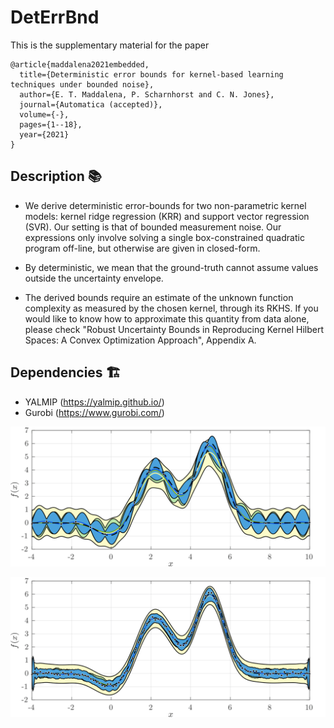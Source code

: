 # DetErrBnd

This is the supplementary material for the paper

```
@article{maddalena2021embedded,
  title={Deterministic error bounds for kernel-based learning techniques under bounded noise},
  author={E. T. Maddalena, P. Scharnhorst and C. N. Jones},
  journal={Automatica (accepted)},
  volume={-},
  pages={1--18},
  year={2021}
}
```

## Description :books:

- We derive deterministic error-bounds for two non-parametric kernel models: kernel ridge regression (KRR) and support vector regression (SVR). Our setting is that of bounded measurement noise. Our expressions only involve solving a single box-constrained quadratic program off-line, but otherwise are given in closed-form.

- By deterministic, we mean that the ground-truth cannot assume values outside the uncertainty envelope. 

- The derived bounds require an estimate of the unknown function complexity as measured by the chosen kernel, through its RKHS. If you would like to know how to approximate this quantity from data alone, please check "Robust Uncertainty Bounds in Reproducing Kernel Hilbert Spaces: A Convex Optimization Approach", Appendix A.

## Dependencies  :building_construction:

- YALMIP (https://yalmip.github.io/)
- Gurobi (https://www.gurobi.com/)

![alt text](https://github.com/emilioMaddalena/DetErrBnd/blob/master/pics/1a.png)

![alt text](https://github.com/emilioMaddalena/DetErrBnd/blob/master/pics/1b.png)
